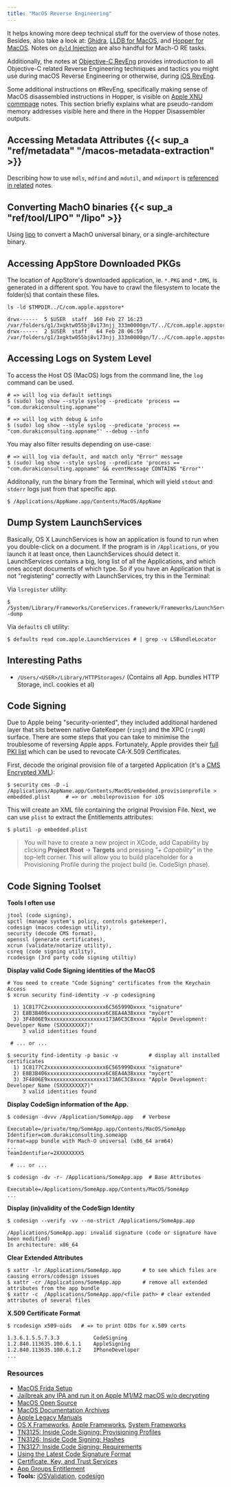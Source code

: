 ```yaml
---
title: "MacOS Reverse Engineering"
---
```


It helps knowing more deep technical stuff for the overview of those notes. Besides, also take a look at: [Ghidra](/ghidra-and-related), [LLDB for MacOS](/lldb-for-macos), and [Hopper for MacOS](/pure-reverse-engineering). Notes on [`dyld` Injection](/dyld-macos-injection) are also handful for Mach-O RE tasks.

Additionally, the notes at [Objective-C RevEng](/objective-c-re) provides introduction to all Objective-C related Reverse Engineering techniques and tactics you might use during macOS Reverse Engineering or otherwise, during [iOS RevEng](/ios-reverse-engineering).

Some additional instructions on #RevEng, specifically making sense of MacOS disassembled instructions in Hopper, is visible on [Apple XNU commpage](/pure-reverse-engineering#macos-and-ios-commpage) notes. This section briefly explains what are pseudo-random memory addresses visible here and there in the Hopper Disassembler outputs.

## Accessing Metadata Attributes {{< sup_a "ref/metadata" "/macos-metadata-extraction" >}}

Describing how to use `mdls`, `mdfind` and `mdutil`, and `mdimport` is [referenced in related](/macos-metadata-extraction) notes.

## Converting MachO binaries {{< sup_a "ref/tool/LIPO" "/lipo" >}}

Using [lipo](/lipo) to convert a MachO universal binary, or a single-architecture binary.

## Accessing AppStore Downloaded PKGs

The location of AppStore's downloaded application, ie. `*.PKG` and `*.DMG`, is generated in a different spot. You have to crawl the filesystem to locate the folder(s) that contain these files.

```
ls -ld $TMPDIR../C/com.apple.appstore*

drwx------  5 $USER  staff  160 Feb 27 16:23 /var/folders/g1/3xgktw055bj8v173njj_333m0000gn/T/../C/com.apple.appstoreagent
drwx------  2 $USER  staff   64 Feb 28 06:59 /var/folders/g1/3xgktw055bj8v173njj_333m0000gn/T/../C/com.apple.appstorecomponentsd
```

## Accessing Logs on System Level

To access the Host OS (MacOS) logs from the command line, the `log` command can be used.

```
# => will log via default settings
$ (sudo) log show --style syslog --predicate 'process == "com.durakiconsulting.appname"'

# => will log with debug & info
$ (sudo) log show --style syslog --predicate 'process == "com.durakiconsulting.appname"' --debug --info
```

You may also filter results depending on use-case:

```
# => will log via default, and match only "Error" message
$ (sudo) log show --style syslog --predicate 'process == "com.durakiconsulting.appname" && eventMessage CONTAINS "Error"'
```

Additonally, run the binary from the Terminal, which will yield `stdout` and `stderr` logs just from that specific app.

```
$ /Applications/AppName.app/Contents/MacOS/AppName
```

## Dump System LaunchServices
Basically, OS X LaunchServices is how an application is found to run when you double-click on a document. If the program is in `/Applications`, or you launch it at least once, then LaunchServices should detect it. LaunchServices contains a big, long list of all the Applications, and which ones accept documents of which type. So if you have an Application that is not "registering" correctly with LaunchServices, try this in the Terminal:

Via `lsregister` utility:
```
$ /System/Library/Frameworks/CoreServices.framework/Frameworks/LaunchServices.framework/Versions/Current/Support/lsregister -dump
```

Via `defaults` cli utility:
```
$ defaults read com.apple.LaunchServices # | grep -v LSBundleLocator 
```

## Interesting Paths

* `/Users/<USER>/Library/HTTPStorages/` (Contains all App. bundles HTTP Storage, incl. cookies et al)

## Code Signing

Due to Apple being "security-oriented", they included additional hardened layer that sits between native GateKeeper (`ring3`) and the XPC (`ring0`) surface. There are some steps that you can take to minimise the troublesome of reversing Apple apps. Fortunately, Apple provides their [full PKI list](https://www.apple.com/certificateauthority/) which can be used to revocate CA-X.509 Certificates.

First, decode the original provision file of a targeted Application (it's a [CMS Encrypted XML](http://en.wikipedia.org/wiki/Cryptographic_Message_Syntax)):

```
$ security cms -D -i /Applications/AppName.app/Contents/MacOS/embedded.provisionprofile > embedded.plist	 # => or .mobileprovision for iOS
```

This will create an XML file containing the original Provision File. Next, we can use `plist` to extract the Entitlements attributes:

```
$ plutil -p embedded.plist
```

> You will have to create a new project in XCode, add Capability by clicking **Project Root** -> **Targets** and pressing *"+ Capability"* in the top-left corner. This will allow you to build placeholder for a Provisioning Profile during the project build (ie. CodeSign phase).

## Code Signing Toolset

**Tools I often use**

```
jtool (code signing),
spctl (manage system's policy, controls gatekeeper),
codesign (macos codesign utility),
security (decode CMS format),
openssl (generate certificates),
xcrun (validate/notarize utility),
csreq (code signing utility),
rcodesign (3rd party code signing utiltiy)
```

**Display valid Code Signing identities of the MacOS**

```
# You need to create "Code Signing" certificates from the Keychain Access
$ xcrun security find-identity -v -p codesigning

  1) 1C8177C2xxxxxxxxxxxxxxxxxxx6C565999Dxxxx "signature"
  2) E8B3B406xxxxxxxxxxxxxxxxxxx6C8EA4A38xxxx "mycert"
  3) 3F4806E9xxxxxxxxxxxxxxxxxxx173A6C3C8xxxx "Apple Development: Developer Name (SXXXXXXXX7)"
     3 valid identities found

 # ... or ...

$ security find-identity -p basic -v 		  # display all installed certificates
  1) 1C8177C2xxxxxxxxxxxxxxxxxxx6C565999Dxxxx "signature"
  2) E8B3B406xxxxxxxxxxxxxxxxxxx6C8EA4A38xxxx "mycert"
  3) 3F4806E9xxxxxxxxxxxxxxxxxxx173A6C3C8xxxx "Apple Development: Developer Name (SXXXXXXXX7)"
     3 valid identities found
```

**Display CodeSign information of the App.**

```
$ codesign -dvvv /Application/SomeApp.app   # Verbose

Executable=/private/tmp/SomeApp.app/Contents/MacOS/SomeApp
Identifier=com.durakiconsulting.someapp
Format=app bundle with Mach-O universal (x86_64 arm64)
...
TeamIdentifier=2XXXXXXXX5

 # ... or ...

$ codesign -dv -r- /Applications/SomeApp.app  # Base Attributes

Executable=/Applications/SomeApp.app/Contents/MacOS/SomeApp
...
```

**Display (in)validity of the CodeSign Identity**

```
$ codesign --verify -vv --no-strict /Applications/SomeApp.app

/Applications/SomeApp.app: invalid signature (code or signature have been modified)
In architecture: x86_64
```

**Clear Extended Attributes**

```
$ xattr -lr /Applications/SomeApp.app 		# to see which files are causing errors/codesign issues
$ xattr -cr /Applications/SomeApp.app 		# remove all extended attributes from the app bundle
$ xattr -c  /Applications/SomeApp.app/<file path> # clear extended attributes of several files
```

**X.509 Certificate Format**

```
$ rcodesign x509-oids 	# => to print OIDs for x.509 certs

1.3.6.1.5.5.7.3.3	        CodeSigning
1.2.840.113635.100.6.1.1	AppleSigning
1.2.840.113635.100.6.1.2	IPhoneDeveloper
...
```

### Resources

* [MacOS Frida Setup](https://naehrdine.blogspot.com/2022/11/macos-frida-setup.html)
* [Jailbreak any IPA and run it on Apple M1/M2 macOS w/o decrypting](https://github.com/RootHide/FairFree)
* [MacOS Open Source](https://developer.apple.com/opensource/)
* [MacOS Documentation Archives](https://developer.apple.com/library/archive/navigation/)
* [Apple Legacy Manuals](https://web.archive.org/web/20180414202241/http://home.earthlink.net/~strahm_s/manuals.html)
* [OS X Frameworks](https://developer.apple.com/library/archive/documentation/MacOSX/Conceptual/OSX_Technology_Overview/SystemFrameworks/SystemFrameworks.html), [Apple Frameworks](https://iphonedev.wiki/index.php/Frameworks), [System Frameworks](https://www.theiphonewiki.com/wiki//System/Library/Frameworks)
* [TN3125: Inside Code Signing: Provisioning Profiles](https://developer.apple.com/documentation/technotes/tn3125-inside-code-signing-provisioning-profiles)
* [TN3126: Inside Code Signing: Hashes](https://developer.apple.com/documentation/technotes/tn3126-inside-code-signing-hashes)
* [TN3127: Inside Code Signing: Requirements](https://developer.apple.com/documentation/technotes/tn3127-inside-code-signing-requirements)
* [Using the Latest Code Signature Format](https://developer.apple.com/documentation/Xcode/using-the-latest-code-signature-format)
* [Certificate, Key, and Trust Services](https://developer.apple.com/documentation/security/certificate_key_and_trust_services)
* [App Groups Entitlement](https://developer.apple.com/documentation/bundleresources/entitlements/com_apple_security_application-groups)
* **Tools:** [iOSValidation](https://github.com/quadion/iOSValidation), [codesign](https://codesigning.guide/)
